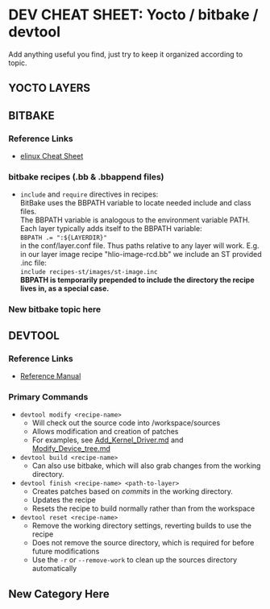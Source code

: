 # DEV CHEAT SHEET: Yocto / bitbake / devtool
Add anything useful you find, just try to keep it organized according to topic.  

## YOCTO LAYERS

## BITBAKE

### Reference Links
- [elinux Cheat Sheet](https://elinux.org/Bitbake_Cheat_Sheet)

### bitbake recipes (.bb & .bbappend files)

- `include` and `require` directives in recipes:  
BitBake uses the BBPATH variable to locate needed include and class files.  
The BBPATH variable is analogous to the environment variable PATH.  
Each layer typically adds itself to the BBPATH variable:  
`BBPATH .= ":${LAYERDIR}"`  
in the conf/layer.conf file. Thus paths relative to any layer will work. E.g. in our layer image recipe "hlio-image-rcd.bb" we include an ST provided .inc file:  
`include recipes-st/images/st-image.inc`  
__BBPATH is temporarily prepended to include the directory the recipe lives in, as a special case.__

### New bitbake topic here

## DEVTOOL
### Reference Links
- [Reference Manual](https://docs.yoctoproject.org/ref-manual/devtool-reference.html)
### Primary Commands
- `devtool modify <recipe-name>`
  - Will check out the source code into <tmp-dir>/workspace/sources
  - Allows modification and creation of patches
  - For examples, see [Add_Kernel_Driver.md](https://dev.azure.com/HeliosEngineering/Right%20Cost%20Display/_git/meta-hlio-rcd?path=/docs/Add_Kernel_Driver.md) and [Modify_Device_tree.md](https://dev.azure.com/HeliosEngineering/Right%20Cost%20Display/_git/meta-hlio-rcd?path=/docs/Modify_Device_Tree.md)
- `devtool build <recipe-name>`
  - Can also use bitbake, which will also grab changes from the working directory.
- `devtool finish <recipe-name> <path-to-layer>`
  - Creates patches based on *commits* in the working directory.
  - Updates the recipe
  - Resets the recipe to build normally rather than from the workspace
- `devtool reset <recipe-name>`
  - Remove the working directory settings, reverting builds to use the recipe
  - Does not remove the source directory, which is required for before future modifications
  - Use the `-r` or `--remove-work` to clean up the sources directory automatically

## New Category Here